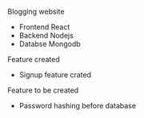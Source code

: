 Blogging website
- Frontend React
- Backend Nodejs
- Databse Mongodb

Feature created
- Signup feature crated

Feature to be created
- Password hashing before database
  
